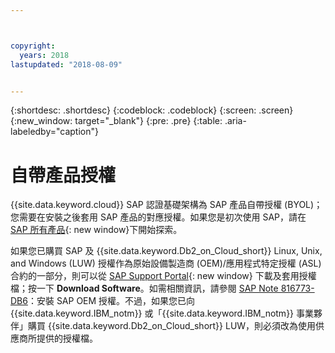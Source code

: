 ```yaml
---



copyright:
  years: 2018
lastupdated: "2018-08-09"


---
```


{:shortdesc: .shortdesc}
{:codeblock: .codeblock}
{:screen: .screen}
{:new_window: target="_blank"}
{:pre: .pre}
{:table: .aria-labeledby="caption"}


# 自帶產品授權

{{site.data.keyword.cloud}} SAP 認證基礎架構為 SAP 產品自帶授權 (BYOL)；您需要在安裝之後套用 SAP 產品的對應授權。如果您是初次使用 SAP，請在 [SAP 所有產品](https://www.sap.com/products.html){: new window}下開始探索。

如果您已購買 SAP 及 {{site.data.keyword.Db2_on_Cloud_short}} Linux, Unix, and Windows (LUW) 授權作為原始設備製造商 (OEM)/應用程式特定授權 (ASL) 合約的一部分，則可以從 [SAP Support Portal](https://support.sap.com/en/index.html){: new window} 下載及套用授權檔；按一下 **Download Software**。如需相關資訊，請參閱 [SAP Note 816773-DB6](https://launchpad.support.sap.com/#/notes/816773)：安裝 SAP OEM 授權。不過，如果您已向 {{site.data.keyword.IBM_notm}} 或「{{site.data.keyword.IBM_notm}} 事業夥伴」購買 {{site.data.keyword.Db2_on_Cloud_short}} LUW，則必須改為使用供應商所提供的授權檔。
